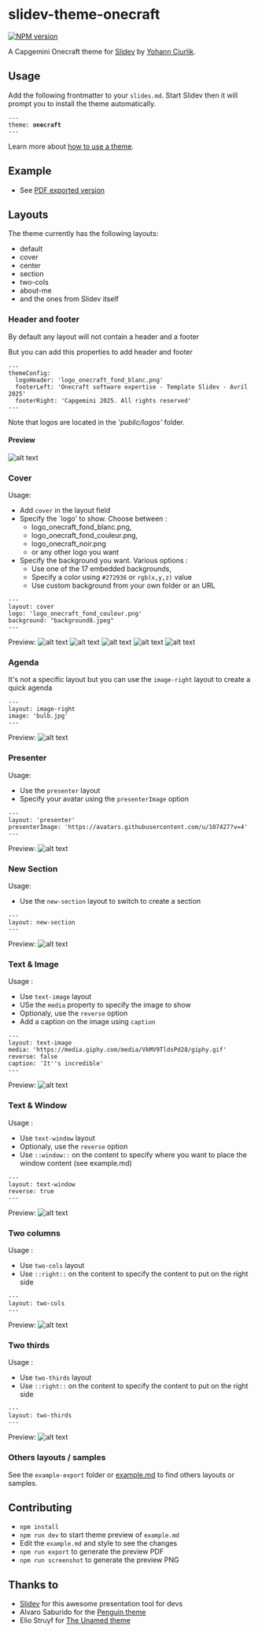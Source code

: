 # slidev-theme-onecraft

[![NPM version](https://img.shields.io/npm/v/slidev-theme-onecraft?color=3AB9D4&label=)](https://www.npmjs.com/package/slidev-theme-onecraft)

A Capgemini Onecraft theme for [Slidev](https://github.com/slidevjs/slidev) by [Yohann Ciurlik](https://github.com/spawnrider).

<!--
  Learn more about how to write a theme:
  https://sli.dev/guide/write-theme.html
--->

<!--
  run `npm run dev` to check out the slides for more details of how to start writing a theme
-->

<!--
  Put some screenshots here to demonstrate your theme

  Live demo: [...]
-->

## Usage

Add the following frontmatter to your `slides.md`. Start Slidev then it will prompt you to install the theme automatically.

<pre><code>---
theme: <b>onecraft</b>
---</code></pre>

Learn more about [how to use a theme](https://sli.dev/guide/theme-addon#use-theme).

## Example
- See [PDF exported version](./example.pdf)

## Layouts

The theme currently has the following layouts:

- default
- cover
- center
- section
- two-cols
- about-me
- and the ones from Slidev itself

### Header and footer
By default any layout will not contain a header and a footer

But you can add this properties to add header and footer
```
---
themeConfig:
  logoHeader: 'logo_onecraft_fond_blanc.png' 
  footerLeft: 'Onecraft software expertise - Template Slidev - Avril 2025'
  footerRight: 'Capgemini 2025. All rights reserved'
---
```
Note that logos are located in the *'public/logos'* folder.

#### Preview
![alt text](https://github.com/spawnrider/slidev-theme-onecraft/blob/master/example-export/20.png)

### Cover
Usage:
- Add `cover` in the layout field
- Specify the `logo' to show. Choose between :
  - logo_onecraft_fond_blanc.png, 
  - logo_onecraft_fond_couleur.png, 
  - logo_onecraft_noir.png 
  - or any other logo you want
- Specify the background you want. Various options : 
  - Use one of the 17 embedded backgrounds,
  - Specify a color using `#272936` or `rgb(x,y,z)` value
  - Use custom background from your own folder or an URL

```
---
layout: cover
logo: 'logo_onecraft_fond_couleur.png'
background: "background8.jpeg"
---
```
Preview:
![alt text](https://github.com/spawnrider/slidev-theme-onecraft/blob/master/example-export/1.png)
![alt text](https://github.com/spawnrider/slidev-theme-onecraft/blob/master/example-export/2.png)
![alt text](https://github.com/spawnrider/slidev-theme-onecraft/blob/master/example-export/3.png)
![alt text](https://github.com/spawnrider/slidev-theme-onecraft/blob/master/example-export/4.png)
![alt text](https://github.com/spawnrider/slidev-theme-onecraft/blob/master/example-export/5.png)

### Agenda
It's not a specific layout but you can use the `image-right` layout to create a quick agenda

```
---
layout: image-right
image: 'bulb.jpg'
---
```
Preview:
![alt text](https://github.com/spawnrider/slidev-theme-onecraft/blob/master/example-export/6.png)


### Presenter
Usage: 
- Use the `presenter` layout 
- Specify your avatar using the `presenterImage` option

```
---
layout: 'presenter'
presenterImage: 'https://avatars.githubusercontent.com/u/107427?v=4'
--- 
```
Preview:
![alt text](https://github.com/spawnrider/slidev-theme-onecraft/blob/master/example-export/7.png)

### New Section
Usage: 
- Use the `new-section` layout to switch to create a section

```
---
layout: new-section
---
```
Preview:
![alt text](https://github.com/spawnrider/slidev-theme-onecraft/blob/master/example-export/15.png)

### Text & Image
Usage :
- Use `text-image` layout
- USe the `media` property to specify the image to show
- Optionaly, use the `reverse` option 
- Add a caption on the image using `caption`

```
---
layout: text-image
media: 'https://media.giphy.com/media/VkMV9TldsPd28/giphy.gif'
reverse: false
caption: 'It''s incredible'
---
``` 
Preview:
![alt text](https://github.com/spawnrider/slidev-theme-onecraft/blob/master/example-export/13.png)


### Text & Window
Usage :
- Use `text-window` layout
- Optionaly, use the `reverse` option 
- Use `::window::` on the content to specify where you want to place the window content (see example.md)

```
---
layout: text-window
reverse: true
---
```

Preview:
![alt text](https://github.com/spawnrider/slidev-theme-onecraft/blob/master/example-export/18.png)

### Two columns
Usage :
- Use `two-cols` layout
- Use `::right::` on the content to specify the content to put on the right side

```
---
layout: two-cols
---
```

Preview:
![alt text](https://github.com/spawnrider/slidev-theme-onecraft/blob/master/example-export/16.png)

### Two thirds
Usage :
- Use `two-thirds` layout
- Use `::right::` on the content to specify the content to put on the right side

```
---
layout: two-thirds
---
```

Preview:
![alt text](https://github.com/spawnrider/slidev-theme-onecraft/blob/master/example-export/17.png)

### Others layouts / samples
See the `example-export` folder or [example.md](example.md) to find others layouts or samples.

## Contributing

- `npm install`
- `npm run dev` to start theme preview of `example.md`
- Edit the `example.md` and style to see the changes
- `npm run export` to generate the preview PDF
- `npm run screenshot` to generate the preview PNG

## Thanks to 
- [Slidev](https://sli.dev/) for this awesome presentation tool for devs
- Alvaro Saburido for the [Penguin theme](https://github.com/alvarosabu/slidev-theme-penguin/)
- Elio Struyf for [The Unamed theme](https://github.com/estruyf/slidev-theme-the-unnamed)